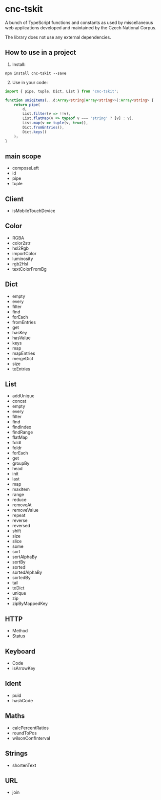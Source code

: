 # cnc-tskit

A bunch of TypeScript functions and constants as used by miscellaneous web applications developed and maintained by the Czech National Corpus.

The library does not use any external dependencies.

## How to use in a project

1) Install:

```
npm install cnc-tskit --save
```

2) Use in your code:

```ts
import { pipe, tuple, Dict, List } from 'cnc-tskit';

function uniqItems(...d:Array<string|Array<string>>):Array<string> {
    return pipe(
        d,
        List.filter(v => !!v),
        List.flatMap(v => typeof v === 'string' ? [v] : v),
        List.map(v => tuple(v, true)),
        Dict.fromEntries(),
        Dict.keys()
    );
}

```

## main scope

* composeLeft
* id
* pipe
* tuple

## Client

  * isMobileTouchDevice

## Color

  * RGBA
  * color2str
  * hsl2Rgb
  * importColor
  * luminosity
  * rgb2Hsl
  * textColorFromBg

## Dict

  * empty
  * every
  * filter
  * find
  * forEach
  * fromEntries
  * get
  * hasKey
  * hasValue
  * keys
  * map
  * mapEntries
  * mergeDict
  * size
  * toEntries


## List

  * addUnique
  * concat
  * empty
  * every
  * filter
  * find
  * findIndex
  * findRange
  * flatMap
  * foldl
  * foldr
  * forEach
  * get
  * groupBy
  * head
  * init
  * last
  * map
  * maxItem
  * range
  * reduce
  * removeAt
  * removeValue
  * repeat
  * reverse
  * reversed
  * shift
  * size
  * slice
  * some
  * sort
  * sortAlphaBy
  * sortBy
  * sorted
  * sortedAlphaBy
  * sortedBy
  * tail
  * toDict
  * unique
  * zip
  * zipByMappedKey

## HTTP

 * Method
 * Status

## Keyboard

  * Code
  * isArrowKey

## Ident

  * puid
  * hashCode

## Maths

  * calcPercentRatios
  * roundToPos
  * wilsonConfInterval

## Strings

  * shortenText

## URL

  * join